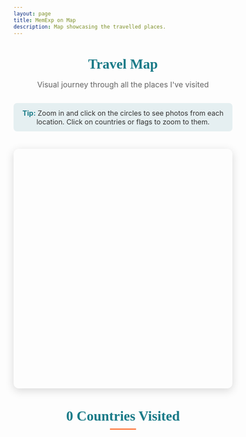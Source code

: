 ```yaml
---
layout: page
title: MemExp on Map
description: Map showcasing the travelled places.
---
```


<!-- Map Page - Interactive visualization of travel locations -->

<style type="text/css">
    /* Map page styling */
    .map-intro {
        text-align: center;
        margin-bottom: 1.5rem;
    }
    
    .map-intro h3 {
        font-family: 'Playfair Display', serif;
        font-size: 2rem;
        color: #1A7B88;
        margin-bottom: 0.5rem;
    }
    
    .map-intro p {
        font-size: 1.1rem;
        color: #666;
        margin-bottom: 1rem;
    }
    
    .map-tip {
        background-color: rgba(26, 123, 136, 0.1);
        padding: 0.8rem;
        border-radius: 8px;
        margin: 1rem 0;
        font-size: 1rem;
        color: #333;
        display: inline-block;
    }
    
    .map-tip strong {
        color: #1A7B88;
    }
    
    /* Make the map container take up more horizontal space */
    .eight.columns.main-content-area {
        width: 100%;
        margin-left: 0;
    }
    
    #mapid {
        height: 550px;
        width: 100%;
        border-radius: 12px;
        box-shadow: 0 5px 20px rgba(0,0,0,0.15);
        margin-bottom: 2rem;
        overflow: hidden;
    }
    
    .leaflet-container {
        background-color: #8BD1E3 !important;
        border-radius: 12px;
    }
    
    /* Modern popup styling with less blank space */
    .leaflet-popup-content-wrapper {
        border-radius: 8px;
        box-shadow: 0 3px 10px rgba(0,0,0,0.2);
        padding: 0;
        overflow: hidden;
        min-width: 200px;
    }
    
    .leaflet-popup-content {
        margin: 0;
        font-family: 'Montserrat', sans-serif;
        line-height: 1.2;
    }
    
    .leaflet-popup-content a {
        color: #1A7B88;
        font-weight: 600;
        font-size: 1.3rem;
        display: block;
        margin-bottom: 2px;
        text-decoration: none;
    }
    
    .leaflet-popup-content a:hover {
        color: #FF7D45;
    }
    
    .leaflet-popup-content div {
        margin: 2px 0;
    }
    
    .leaflet-popup-tip {
        background-color: white;
    }
    
    .leaflet-popup-close-button {
        color: #666;
        font-size: 16px;
        padding: 6px;
    }
    
    .map-controls {
        text-align: center;
        margin: 1rem 0;
    }
    
    .map-controls button {
        background: #1A7B88;
        color: white;
        border: none;
        padding: 8px 15px;
        margin: 0 5px;
        border-radius: 4px;
        cursor: pointer;
        font-size: 0.9rem;
        transition: background-color 0.3s;
    }
    
    .map-controls button:hover {
        background: #FF7D45;
    }
    
    /* Flag styling */
    .countries-section {
        margin-top: 2rem;
        text-align: center;
    }
    
    .countries-section h4 {
        font-family: 'Playfair Display', serif;
        font-size: 2rem;
        color: #1A7B88;
        margin-bottom: 1rem;
        position: relative;
    }
    
    .countries-section h4:after {
        content: '';
        display: block;
        width: 60px;
        height: 3px;
        background: #FF7D45;
        margin: 10px auto;
    }
    
    .flag-container {
        display: flex;
        flex-wrap: wrap;
        justify-content: center;
        gap: 0.5rem;
        max-width: 1000px;
        margin: 0 auto;
    }
    
    .flag-item {
        display: flex;
        flex-direction: column;
        align-items: center;
        margin: 0.5rem;
        transition: transform 0.3s ease;
    }
    
    .flag-item:hover, .flag-item.highlighted {
        transform: translateY(-5px);
    }
    
    .flag-item.highlighted .flag-icon {
        box-shadow: 0 0 8px #FF7D45;
        border: 1px solid #FF7D45;
    }
    
    .flag-icon {
        font-size: 3em !important;
        border: 1px solid #eee;
        box-shadow: 0 2px 5px rgba(0,0,0,0.1);
        border-radius: 4px;
        margin-bottom: 0.5rem;
    }
    
    .flag-name {
        font-size: 1rem;
        color: #333;
        font-family: 'Montserrat', sans-serif;
        text-align: center;
        max-width: 100px;
        overflow: hidden;
        text-overflow: ellipsis;
        font-weight: 500;
    }
    
    .country-count {
        display: inline-block;
        background-color: #1A7B88;
        color: white;
        padding: 0.3rem 0.8rem;
        border-radius: 20px;
        font-size: 0.9rem;
        margin-top: 1rem;
    }
    
    /* Responsive adjustments */
    @media (max-width: 767px) {
        #mapid {
            height: 450px;
        }
        
        .map-intro h3 {
            font-size: 1.8rem;
        }
        
        .flag-container {
            gap: 0.3rem;
        }
        
        .flag-item {
            margin: 0.3rem;
        }
        
        .flag-icon {
            font-size: 2.5em !important;
        }
        
        .flag-name {
            font-size: 0.9rem;
            max-width: 80px;
        }
    }
    
    @media (max-width: 550px) {
        #mapid {
            height: 400px;
        }
    }
</style>

<!-- Map libraries -->
<link rel="stylesheet" type="text/css" href="css/flags/flag-icon.min.css">
<link rel="stylesheet" href="https://unpkg.com/leaflet@1.3.1/dist/leaflet.css"
integrity="sha512-Rksm5RenBEKSKFjgI3a41vrjkw4EVPlJ3+OiI65vTjIdo9brlAacEuKOiQ5OFh7cOI1bkDwLqdLw3Zg0cRJAAQ=="
crossorigin=""/>
<script src="{{site.baseurl}}/js/country.js"></script>
<script src="https://unpkg.com/leaflet@1.3.1/dist/leaflet.js"
integrity="sha512-/Nsx9X4HebavoBvEBuyp3I7od5tA0UzAxs+j83KgC8PU0kgB4XiK4Lfe4y4cgBtaRJQEIFCW+oC506aPT2L1zw=="
crossorigin=""></script>

<!-- Map introduction -->
<div class="map-intro">
    <h3>Travel Map</h3>
    <p>Visual journey through all the places I've visited</p>
    <div class="map-tip">
        <strong>Tip:</strong> Zoom in and click on the circles to see photos from each location. Click on countries or flags to zoom to them.
    </div>
</div>

<!-- Map container -->
<div id="mapid"></div>

<!-- Countries section -->
<div class="countries-section">
    <h4><span id="country-count">0</span> Countries Visited</h4>
    <!-- Flag icons with names -->
    <div class="flag-container" id="flag-container">
        <!-- Flags will be generated by JavaScript -->
    </div>
</div>
<!-- JavaScript libraries -->
<script src="https://code.jquery.com/jquery-3.3.1.slim.min.js" integrity="sha384-q8i/X+965DzO0rT7abK41JStQIAqVgRVzpbzo5smXKp4YfRvH+8abtTE1Pi6jizo" crossorigin="anonymous"></script>
<script src="https://cdnjs.cloudflare.com/ajax/libs/popper.js/1.14.7/umd/popper.min.js" integrity="sha384-UO2eT0CpHqdSJQ6hJty5KVphtPhzWj9WO1clHTMGa3JDZwrnQq4sF86dIHNDz0W1" crossorigin="anonymous"></script>
<script src="https://stackpath.bootstrapcdn.com/bootstrap/4.3.1/js/bootstrap.min.js" integrity="sha384-JjSmVgyd0p3pXB1rRibZUAYoIIy6OrQ6VrjIEaFf/nJGzIxFDsf4x0xIM+B07jRM" crossorigin="anonymous"></script>

<!-- Map initialization script -->
<script type="text/javascript">
    $(document).ready(function(){
        // Parse URL parameters to highlight specific location
        function getUrlParameter(name) {
            name = name.replace(/[\[]/, '\\[').replace(/[\]]/, '\\]');
            var regex = new RegExp('[\\?&]' + name + '=([^&#]*)');
            var results = regex.exec(location.search);
            return results === null ? '' : decodeURIComponent(results[1].replace(/\+/g, ' '));
        }
        
        var highlightLocation = getUrlParameter('location');
        var highlightCountry = getUrlParameter('country');
        var highlightCoordi = getUrlParameter('coordi');
        // Country data array - extendible format
        var countries = [
            { code: "in", name: "India" },
            { code: "ie", name: "Ireland" },
            { code: "fr", name: "France" },
            { code: "be", name: "Belgium" },
            { code: "nl", name: "Netherlands" },
            { code: "mc", name: "Monaco" },
            { code: "es", name: "Spain" },
            { code: "th", name: "Thailand" },
            { code: "us", name: "USA" },
            { code: "my", name: "Malaysia" },
            { code: "ae", name: "UAE" },
            { code: "ca", name: "Canada" },
            { code: "mx", name: "Mexico" },
            { code: "tr", name: "Turkey" },
            { code: "sg", name: "Singapore" },
            { code: "qa", name: "Qatar" },
            { code: "va", name: "Vatican" },
            { code: "it", name: "Italy" },
            { code: "sm", name: "San Marino" },
            { code: "pt", name: "Portugal" },
            { code: "kr", name: "South Korea" },
            { code: "et", name: "Ethiopia" },
            { code: "hk", name: "Hong Kong" },
            { code: "de", name: "Germany" },
            { code: "cz", name: "Czech Republic" },
            { code: "sk", name: "Slovakia" },
            { code: "at", name: "Austria" },
            { code: "hr", name: "Croatia" },
            { code: "si", name: "Slovenia" },
            { code: "hu", name: "Hungary" },
            { code: "gr", name: "Greece" }
        ];
        
        // Generate flag items without index
        var flagContainer = $('#flag-container');
        var flagItems = {}; // Store flag items by country name for easy access
        
        countries.forEach(function(country) {
            var flagItem = $('<div class="flag-item" data-country="' + country.name.toLowerCase() + '"></div>');
            flagItem.append('<span class="flag-icon flag-icon-' + country.code + '"></span>');
            flagItem.append('<span class="flag-name">' + country.name + '</span>');
            flagContainer.append(flagItem);
            
            // Store reference to flag item
            flagItems[country.name.toLowerCase()] = flagItem;
            
            // Add hover and click events to flag item
            flagItem.on('mouseenter', function() {
                var countryName = $(this).data('country');
                highlightCountryOnMap(countryName);
            });
            
            flagItem.on('mouseleave', function() {
                resetMapHighlights();
            });
            
            // Add click event to flag item to zoom to country
            flagItem.on('click', function() {
                var countryName = $(this).data('country');
                zoomToCountry(countryName);
            });
        });
        
        // Function to highlight country on map
        function highlightCountryOnMap(countryName) {
            countriesLayer.eachLayer(function(layer) {
                var layerCountryName = layer.feature.properties.name.toLowerCase();
                if (layerCountryName === countryName) {
                    layer.setStyle({
                        fillOpacity: 0.5,
                        weight: 2,
                        color: '#FF7D45'
                    });
                    layer.bringToFront();
                }
            });
        }
        
        // Function to zoom to country
        function zoomToCountry(countryName) {
            // Reset all highlights first
            resetAllHighlights();
            
            countriesLayer.eachLayer(function(layer) {
                var layerCountryName = layer.feature.properties.name.toLowerCase();
                if (layerCountryName === countryName) {
                    // Get country bounds and zoom to it
                    var bounds = layer.getBounds();
                    map.fitBounds(bounds, {
                        padding: [50, 50], // Add some padding
                        maxZoom: 6, // Limit zoom level
                        animate: true
                    });
                    
                    // Highlight the country
                    layer.setStyle({
                        fillOpacity: 0.5,
                        weight: 2,
                        color: '#FF7D45'
                    });
                    
                    // Highlight corresponding flag
                    if (flagItems[countryName]) {
                        flagItems[countryName].addClass('highlighted');
                    }
                }
            });
        }
        
        // Function to reset all highlights (both countries and flags)
        function resetAllHighlights() {
            // Reset country highlights
            countriesLayer.eachLayer(function(layer) {
                layer.setStyle({
                    fillOpacity: getOpacity(layer.feature),
                    weight: 0,
                    color: 'grey'
                });
            });
            
            // Reset flag highlights
            for (var countryName in flagItems) {
                flagItems[countryName].removeClass('highlighted');
            }
        }
        
        // Function to reset map highlights
        function resetMapHighlights() {
            countriesLayer.eachLayer(function(layer) {
                var countryName = layer.feature.properties.name.toLowerCase();
                layer.setStyle({
                    fillOpacity: getOpacity(layer.feature),
                    weight: 0,
                    color: 'grey'
                });
            });
        }
        
        // Update country count in heading
        $('#country-count').text(countries.length);
        
        // Initialize map
        var map = L.map('mapid').setView([30, 0], 2);
        
        // Add click handler to map to reset highlights when clicking on empty space
        map.on('click', function() {
            resetAllHighlights();
        });
        
        // Add custom reset button to map controls
        L.Control.ResetView = L.Control.extend({
            options: {
                position: 'topleft'
            },
            
            onAdd: function(map) {
                var container = L.DomUtil.create('div', 'leaflet-bar leaflet-control leaflet-control-custom');
                container.style.backgroundColor = 'white';
                container.style.width = '30px';
                container.style.height = '30px';
                container.style.cursor = 'pointer';
                container.style.display = 'flex';
                container.style.justifyContent = 'center';
                container.style.alignItems = 'center';
                container.style.fontWeight = 'bold';
                container.style.fontSize = '18px';
                container.style.color = '#666';
                container.innerHTML = '⟲';
                container.title = 'Reset to default view';
                
                container.onclick = function() {
                    // Reset map view to default
                    map.setView([25, 0], 1.8);
                    // Reset all highlights
                    resetAllHighlights();
                }
                
                return container;
            }
        });
        
        // Add the reset button to the map
        new L.Control.ResetView().addTo(map);
        
        // Add map tiles
        var outdoorLayer = L.tileLayer('https://api.mapbox.com/styles/v1/{id}/tiles/{z}/{x}/{y}?access_token={accessToken}', {
            attribution: '',
            maxZoom: 10,
            minZoom: 2,
            id: 'mapbox/outdoors-v11',
            tileSize: 512,
            zoomOffset: -1,
            accessToken: 'pk.eyJ1Ijoicm9oYW5nb2VsOTYiLCJhIjoiY2phbDloNWtpM253ODJ3bG9mNWdiYzQwMiJ9.jZJvg-axeL9dDxyvGVGfkQ'
        }).addTo(map);
        
        // Store all markers for zooming functionality
        var allMarkers = [];
        
        // Build country list from posts
        var countryList = []
        {% for post in site.travels reversed %}
            var countryName = "{{post.country}}".trim().toLowerCase();
            if(countryList.indexOf(countryName) == -1 && countryName.length > 0){
                countryList.push(countryName)
            }
        {% endfor %}
        
        // Set opacity for visited countries
        function getOpacity(feature) {
            var countryName = feature.properties.name.toLowerCase();
            if(countryList.indexOf(countryName) > -1){
                return 0.3; // Increased opacity for better visibility
            } else{
                return 0;
            }
        }
        
        // Get marker radius based on size
        function getRadius(MarkerSize){
            if (MarkerSize=="small") return 5000;
            if (MarkerSize=="smallx") return 10000;
            if (MarkerSize=="med") return 15000;
            if (MarkerSize=="medx") return 22500;
            else if(MarkerSize=="large") return 30000;
            else return 20000;
        }
        
        // Add country polygons with highlighting
        var countriesLayer = L.geoJson(countriesGeoJSON, { 
            style: function(feature) {
                return {
                  fillColor: "#1A7B88", // Updated to match blog color scheme
                  fillOpacity: getOpacity(feature),
                  stroke: true,
                  color: "grey",
                  weight: 0
                };
            },
            onEachFeature: function(feature, layer) {
                // Add hover and click effects
                layer.on({
                    mouseover: function(e) {
                        var countryName = feature.properties.name.toLowerCase();
                        if(countryList.indexOf(countryName) > -1) {
                            layer.setStyle({
                                fillOpacity: 0.5,
                                weight: 2,
                                color: '#FF7D45'
                            });
                            
                            // Highlight corresponding flag
                            if (flagItems[countryName]) {
                                flagItems[countryName].addClass('highlighted');
                                
                                // Scroll to the flag if it's not visible
                                var flagsContainer = document.querySelector('.flag-container');
                                var flagElement = flagItems[countryName][0];
                                var containerRect = flagsContainer.getBoundingClientRect();
                                var flagRect = flagElement.getBoundingClientRect();
                                
                                if (flagRect.bottom > containerRect.bottom || flagRect.top < containerRect.top) {
                                    flagElement.scrollIntoView({behavior: 'smooth', block: 'center'});
                                }
                            }
                        }
                    },
                    mouseout: function(e) {
                        layer.setStyle({
                            fillOpacity: getOpacity(feature),
                            weight: 0,
                            color: 'grey'
                        });
                        
                        // Remove highlight from flag
                        var countryName = feature.properties.name.toLowerCase();
                        if (flagItems[countryName]) {
                            flagItems[countryName].removeClass('highlighted');
                        }
                    },
                    click: function(e) {
                        var countryName = feature.properties.name.toLowerCase();
                        if(countryList.indexOf(countryName) > -1) {
                            // Reset all highlights first
                            resetAllHighlights();
                            
                            // Get country bounds and zoom to it
                            var bounds = layer.getBounds();
                            map.fitBounds(bounds, {
                                padding: [50, 50], // Add some padding
                                maxZoom: 6, // Limit zoom level
                                animate: true
                            });
                            
                            // Highlight the country
                            layer.setStyle({
                                fillOpacity: 0.5,
                                weight: 3,
                                color: '#FF7D45'
                            });
                            
                            // Highlight corresponding flag
                            if (flagItems[countryName]) {
                                flagItems[countryName].addClass('highlighted');
                            }
                            
                            // Prevent the click from propagating to the map
                            L.DomEvent.stopPropagation(e);
                        }
                    }
                });
            },
            // Set z-index to ensure countries are below markers
            pane: 'tilePane'
        }).addTo(map);
        
        // Store circles and their base radii for zoom adjustment
        var circles = [];
        var baseRadii = [];
        
        // Create a separate pane for markers to ensure they're always on top
        map.createPane('markersPane');
        map.getPane('markersPane').style.zIndex = 650; // Higher than the default overlay pane (400)
        
        // Add location markers
        {% for post in site.travels reversed %}
            {% unless post.url contains 'slideshow' %}
                var coordiList = "{{post.coordi}}".split("+");
                var locationNames = "{{post.location}}".split("+");
                var markersizeList = "{{post.MarkerSize}}".split("+");
                
                if("{{post.coordi}}".length > 0){
                    coordiList.forEach(function(coordinateString, i){
                        var coordinate = coordinateString.replace(/[{()}]/g, '').trim().split(",").map(Number);
                        var locationName = locationNames[i];
                        var MarkerSize = markersizeList[i];
                        if(locationName === undefined){
                            locationName = locationNames[0]
                        }
                        locationName = locationName.trim()
                        if(MarkerSize === undefined){
                            MarkerSize = markersizeList[0];
                        }
                        // Create circle with base radius
                        var baseRadius = getRadius(MarkerSize.trim());
                        var circle = L.circle(coordinate, {
                            color: '#FF7D45',
                            fillColor: '#f03',
                            fillOpacity: 0.5,
                            radius: baseRadius,
                            weight: 2,
                            pane: 'markersPane' // Use the markers pane to ensure they're on top
                        }).bindPopup("<a href='{{site.baseurl}}{{post.url | remove: '/post'}}' target='_blank'>{{post.title}}</a><div><b>"+locationName+", {{post.country}}</b></div><div style='color:#666; font-size:0.85rem;'>{{post.date | date: '%B %d, %Y'}}</div>").addTo(map);
                        
                        // Store circle and its base radius for zoom adjustment
                        circles.push(circle);
                        baseRadii.push(baseRadius);
                        
                        // Add pulse animation on hover
                        circle.on('mouseover', function() {
                            this.setStyle({
                                fillOpacity: 0.8
                            });
                        });
                        
                        circle.on('mouseout', function() {
                            this.setStyle({
                                fillOpacity: 0.5
                            });
                        });
                        
                        // Store marker for zooming functionality
                        allMarkers.push(circle);
                    })
                }
            {% endunless %}
        {% endfor %}
        
        // Set view to show more of the northern hemisphere
        map.setView([25, 0], 1.8);
        
        // If URL parameters are present, find and highlight the marker
        if (highlightLocation && highlightCoordi) {
            // Wait a bit for all markers to be added
            setTimeout(function() {
                var foundMarker = false;
                
                // Try to find the marker based on coordinates
                var coordiList = highlightCoordi.split("+");
                if (coordiList.length > 0) {
                    var targetCoordinate = coordiList[0].replace(/[{()}]/g, '').trim().split(",").map(Number);
                    
                    // Look through all markers
                    for (var i = 0; i < circles.length; i++) {
                        var markerLatLng = circles[i].getLatLng();
                        
                        // Check if coordinates match (with some tolerance)
                        if (Math.abs(markerLatLng.lat - targetCoordinate[0]) < 0.01 && 
                            Math.abs(markerLatLng.lng - targetCoordinate[1]) < 0.01) {
                            
                            // Open the popup and zoom to the marker
                            circles[i].openPopup();
                            map.setView([targetCoordinate[0], targetCoordinate[1]], 5);
                            
                            // Highlight the marker
                            circles[i].setStyle({
                                fillOpacity: 0.9,
                                weight: 4
                            });
                            
                            foundMarker = true;
                            break;
                        }
                    }
                }
                
                // If marker not found by coordinates, try to find by location name
                if (!foundMarker && highlightLocation) {
                    // This is a fallback and may not be as accurate
                    console.log("Could not find marker by coordinates, trying by location name");
                }
            }, 500); // Wait 500ms for all markers to be added
        }
        
        // Adjust all circle radii on zoom
        map.on('zoomend', function() {
            var currentZoom = map.getZoom();
            var zoomFactor = Math.pow(1.5, currentZoom - 2); // Base zoom level is 2, increased factor for more dramatic effect
            
            // Update all circles with new radii
            for (var i = 0; i < circles.length; i++) {
                // Scale between 0.5x and 2.0x of original size based on zoom level
                circles[i].setRadius(baseRadii[i] * Math.max(0.5, Math.min(zoomFactor, 2.0)));
            }
        });
        
        // Reset country styles to default (not highlighted)
        countriesLayer.setStyle(function(feature) {
            var countryName = feature.properties.name.toLowerCase();
            if(countryList.indexOf(countryName) > -1) {
                return {
                    fillColor: "#FF7D45",
                    fillOpacity: 0.3, // Lower opacity by default
                    stroke: true,
                    color: "grey",
                    weight: 0
                };
            } else {
                return {
                    fillOpacity: 0,
                    weight: 0
                };
            }
        });
        
        // Add fade-in animation for page elements
        document.addEventListener('DOMContentLoaded', function() {
            var elements = document.querySelectorAll('.map-intro, #mapid, .countries-section');
            elements.forEach(function(el, index) {
                setTimeout(function() {
                    el.classList.add('fade-in');
                }, index * 100);
            });
        });
    });
</script>
